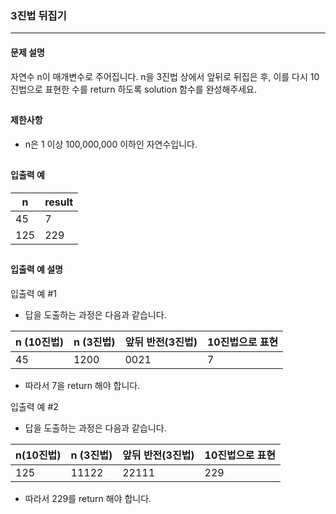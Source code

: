 ### 3진법 뒤집기
<hr></hr>

#### 문제 설명  
자연수 n이 매개변수로 주어집니다. n을 3진법 상에서 앞뒤로 뒤집은 후, 이를 다시 10진법으로 표현한 수를 return 하도록 solution 함수를 완성해주세요.
<h2></h2>

#### 제한사항
* n은 1 이상 100,000,000 이하인 자연수입니다.
<h2></h2>

#### 입출력 예

|n|result|
|--|-|
|45|7|
|125|229|
<h2></h2>

#### 입출력 예 설명
입출력 예 #1
* 답을 도출하는 과정은 다음과 같습니다.  

|n (10진법)|	n (3진법)|	앞뒤 반전(3진법)|	10진법으로 표현|
|--|----|----|-|
|45|	1200|	0021|	7|

* 따라서 7을 return 해야 합니다.

입출력 예 #2
* 답을 도출하는 과정은 다음과 같습니다.  

|n(10진법)|	n (3진법)|	앞뒤 반전(3진법)|	10진법으로 표현|
|---|-----|-----|---|
|125|11122|22111|229|

* 따라서 229를 return 해야 합니다.
